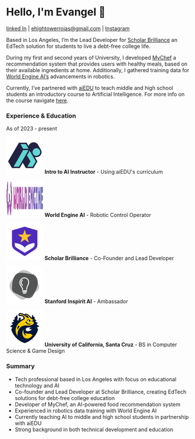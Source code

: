 # Hello, I'm Evangel 👋
[linked In](https://www.linkedin.com/in/evangel-hightower-rojas-924027302/) | ehightowerrojas@gmail.com | [Instagram](https://www.instagram.com/speedsheep_/)

Based in Los Angeles, I’m the Lead Developer for [Scholar Brilliance](https://scholarbrilliance.com/) an EdTech solution for students to live a debt-free college life.

During my first and second years of University, I developed [MyChef](https://mychef.replit.app/) a recommendation system that provides users with healthy meals, based on their available ingredients at home. Additionally, I gathered training data for [World Engine AI’s](https://worldengine.ai/) advancements in robotics.

Currently, I’ve partnered with [aiEDU](https://www.aiedu.org/) to teach middle and high school students an introductory course to Artificial Intelligence. For more info on the course navigate [here](https://www.notion.so/Intro-To-AI-23a5314941aa80e9843ffda2877484be?pvs=21).

### Experience & Education

As of 2023 - present

<img src="images/aiedu_logo.jpg" alt="aiEDU Logo" width="100" height="100">  **Intro to AI Instructor** - Using aiEDU's curriculum  

<img src="images/logo.png" alt="World Engine AI Logo" width="100" height="100">  **World Engine AI** - Robotic Control Operator

<img src="images/logo(1).png" alt="Scholar Brilliance Logo" width="100" height="100">  **Scholar Brilliance** - Co-Founder and Lead Developer

<img src="images/1630581976246.jpg" alt="Stanford Logo" width="100" height="100">  **Stanford Inspirit AI** - Ambassador

<img src="images/aiedu-logo.png" alt="UCSC Logo" width="100" height="100">  **University of California, Santa Cruz** - BS in Computer Science & Game Design

### Summary

- Tech professional based in Los Angeles with focus on educational technology and AI
- Co-founder and Lead Developer at Scholar Brilliance, creating EdTech solutions for debt-free college education
- Developer of MyChef, an AI-powered food recommendation system
- Experienced in robotics data training with World Engine AI
- Currently teaching AI to middle and high school students in partnership with aiEDU
- Strong background in both technical development and education
